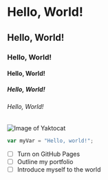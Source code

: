 # Hello, World!
## Hello, World!
### Hello, World!
#### Hello, World!
##### Hello, World!
###### Hello, World!

![Image of Yaktocat](https://octodex.github.com/images/yaktocat.png)
``` javascript
var myVar = "Hello, world!";
```
- [ ] Turn on GitHub Pages
- [ ] Outline my portfolio
- [ ] Introduce myself to the world

